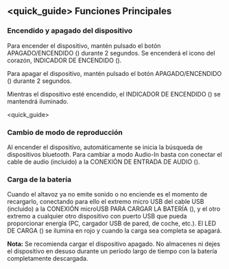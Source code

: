 ## <quick_guide> Funciones Principales

### Encendido y apagado del dispositivo

Para encender el dispositivo, mantén pulsado el botón APAGADO/ENCENDIDO () durante 2 segundos. Se encenderá el icono del corazón, INDICADOR DE ENCENDIDO ().

Para apagar el dispositivo, mantén pulsado el botón APAGADO/ENCENDIDO () durante 2 segundos.

Mientras el dispositivo esté encendido, el INDICADOR DE ENCENDIDO () se mantendrá iluminado.

<quick_guide>

### Cambio de modo de reproducción

Al encender el dispositivo, automáticamente se inicia la búsqueda de dispositivos bluetooth. Para cambiar a modo Audio-In basta con conectar el cable de audio (incluido) a la CONEXIÓN DE ENTRADA DE AUDIO ().

### Carga de la batería

Cuando el altavoz ya no emite sonido o no enciende es el momento de recargarlo, conectando para ello el extremo micro USB del cable USB (incluido) a la CONEXIÓN microUSB PARA CARGAR LA BATERÍA (), y el otro extremo a cualquier otro dispositivo con puerto USB que pueda proporcionar energía (PC, cargador USB de pared, de coche, etc.). El LED DE CARGA () se ilumina en rojo y cuando la carga sea completa se apagará.

**Nota:** Se recomienda cargar el dispositivo apagado. No almacenes ni dejes el dispositivo en desuso durante un período largo de tiempo con la batería completamente descargada.
